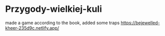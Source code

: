 # Przygody-wielkiej-kuli
made a game according to the book, added some traps
https://bejewelled-kheer-235d9c.netlify.app/
